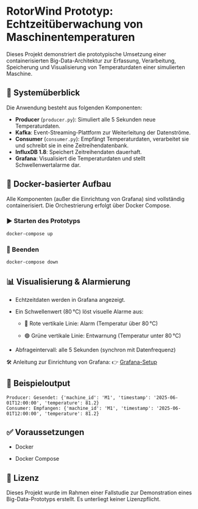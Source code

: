 # RotorWind Prototyp: Echtzeitüberwachung von Maschinentemperaturen

Dieses Projekt demonstriert die prototypische Umsetzung einer containerisierten Big-Data-Architektur zur Erfassung, Verarbeitung, Speicherung und Visualisierung von Temperaturdaten einer simulierten Maschine.

## 🧩 Systemüberblick

Die Anwendung besteht aus folgenden Komponenten:

- **Producer** (`producer.py`): Simuliert alle 5 Sekunden neue Temperaturdaten.
- **Kafka**: Event-Streaming-Plattform zur Weiterleitung der Datenströme.
- **Consumer** (`consumer.py`): Empfängt Temperaturdaten, verarbeitet sie und schreibt sie in eine Zeitreihendatenbank.
- **InfluxDB 1.8**: Speichert Zeitreihendaten dauerhaft.
- **Grafana**: Visualisiert die Temperaturdaten und stellt Schwellenwertalarme dar.

## 🐳 Docker-basierter Aufbau

Alle Komponenten (außer die Einrichtung von Grafana) sind vollständig containerisiert. Die Orchestrierung erfolgt über Docker Compose.

### ▶️ Starten des Prototyps

```bash
docker-compose up
```

### 🔄 Beenden

```bash
docker-compose down
```

## 📊 Visualisierung & Alarmierung
- Echtzeitdaten werden in Grafana angezeigt.

- Ein Schwellenwert (80 °C) löst visuelle Alarme aus:

  - 🔴 Rote vertikale Linie: Alarm (Temperatur über 80 °C)

  - 🟢 Grüne vertikale Linie: Entwarnung (Temperatur unter 80 °C)

- Abfrageintervall: alle 5 Sekunden (synchron mit Datenfrequenz)

🛠 Anleitung zur Einrichtung von Grafana:
👉 [Grafana-Setup](./grafana-setup.md)

## 🧪 Beispieloutput

```
Producer: Gesendet: {'machine_id': 'M1', 'timestamp': '2025-06-01T12:00:00', 'temperature': 81.2}
Consumer: Empfangen: {'machine_id': 'M1', 'timestamp': '2025-06-01T12:00:00', 'temperature': 81.2}
```

## ✅ Voraussetzungen
- Docker

- Docker Compose

## 📎 Lizenz
Dieses Projekt wurde im Rahmen einer Fallstudie zur Demonstration eines Big-Data-Prototyps erstellt. Es unterliegt keiner Lizenzpflicht.
